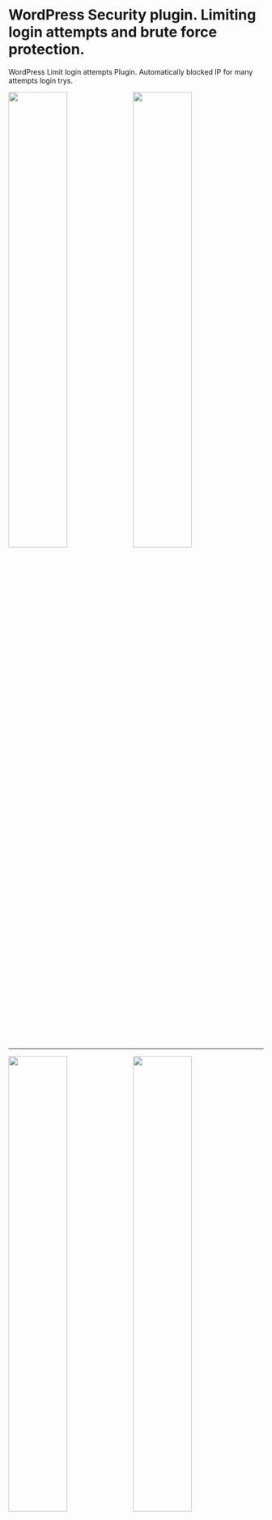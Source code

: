 # WordPress Security plugin. Limiting login attempts and brute force protection.

WordPress Limit login attempts Plugin. Automatically blocked IP for many attempts login trys.

<div class="display: block; margin: 30px auto;">
<img src="https://i.imgur.com/0Pbv4Dw.png" width="48%">
<img src="https://i.imgur.com/eACz2Bj.png" width="48%">
</div>

<hr>
<div class="display: block; margin: 30px auto;">
<img src="https://i.imgur.com/0UBBPBs.png" width="48%">
<img src="https://i.imgur.com/3pzgpil.png" width="48%">
</div>
